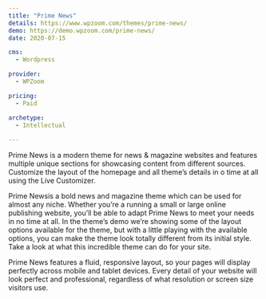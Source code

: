 ```yaml
---
title: "Prime News"
details: https://www.wpzoom.com/themes/prime-news/
demo: https://demo.wpzoom.com/prime-news/
date: 2020-07-15

cms: 
  - Wordpress

provider: 
  - WPZoom

pricing:
  - Paid

archetype:
  - Intellectual
  
---
```


Prime News is a modern theme for news & magazine websites and features multiple unique sections for showcasing content from different sources. Customize the layout of the homepage and all theme’s details in o time at all using the Live Customizer.

Prime Newsis a bold news and magazine theme which can be used for almost any niche. Whether you’re a running a small or large online publishing website, you’ll be able to adapt Prime News to meet your needs in no time at all. In the theme’s demo we’re showing some of the layout options available for the theme, but with a little playing with the available options, you can make the theme look totally different from its initial style. Take a look at what this incredible theme can do for your site.

Prime News features a fluid, responsive layout, so your pages will display perfectly across mobile and tablet devices. Every detail of your website will look perfect and professional, regardless of what resolution or screen size visitors use.